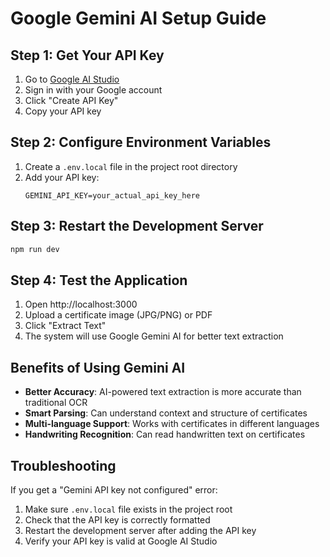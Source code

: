 # Google Gemini AI Setup Guide

## Step 1: Get Your API Key

1. Go to [Google AI Studio](https://makersuite.google.com/app/apikey)
2. Sign in with your Google account
3. Click "Create API Key"
4. Copy your API key

## Step 2: Configure Environment Variables

1. Create a `.env.local` file in the project root directory
2. Add your API key:
   ```
   GEMINI_API_KEY=your_actual_api_key_here
   ```

## Step 3: Restart the Development Server

```bash
npm run dev
```

## Step 4: Test the Application

1. Open http://localhost:3000
2. Upload a certificate image (JPG/PNG) or PDF
3. Click "Extract Text"
4. The system will use Google Gemini AI for better text extraction

## Benefits of Using Gemini AI

- **Better Accuracy**: AI-powered text extraction is more accurate than traditional OCR
- **Smart Parsing**: Can understand context and structure of certificates
- **Multi-language Support**: Works with certificates in different languages
- **Handwriting Recognition**: Can read handwritten text on certificates

## Troubleshooting

If you get a "Gemini API key not configured" error:
1. Make sure `.env.local` file exists in the project root
2. Check that the API key is correctly formatted
3. Restart the development server after adding the API key
4. Verify your API key is valid at Google AI Studio
